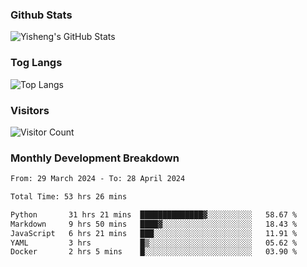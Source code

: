 ### Github Stats
![Yisheng's GitHub Stats](https://github-readme-stats-9qabuvhk1-gongyisheng.vercel.app/api?username=gongyisheng&count_private=true&show_icons=true)
### Tog Langs
![Top Langs](https://github-readme-stats-9qabuvhk1-gongyisheng.vercel.app/api/top-langs/?username=gongyisheng&layout=compact)
### Visitors
![Visitor Count](https://profile-counter.glitch.me/gongyisheng/count.svg)
### Monthly Development Breakdown
<!--START_SECTION:waka-->

```txt
From: 29 March 2024 - To: 28 April 2024

Total Time: 53 hrs 26 mins

Python       31 hrs 21 mins  ██████████████▓░░░░░░░░░░   58.67 %
Markdown     9 hrs 50 mins   ████▓░░░░░░░░░░░░░░░░░░░░   18.43 %
JavaScript   6 hrs 21 mins   ███░░░░░░░░░░░░░░░░░░░░░░   11.91 %
YAML         3 hrs           █▒░░░░░░░░░░░░░░░░░░░░░░░   05.62 %
Docker       2 hrs 5 mins    █░░░░░░░░░░░░░░░░░░░░░░░░   03.90 %
```

<!--END_SECTION:waka-->
